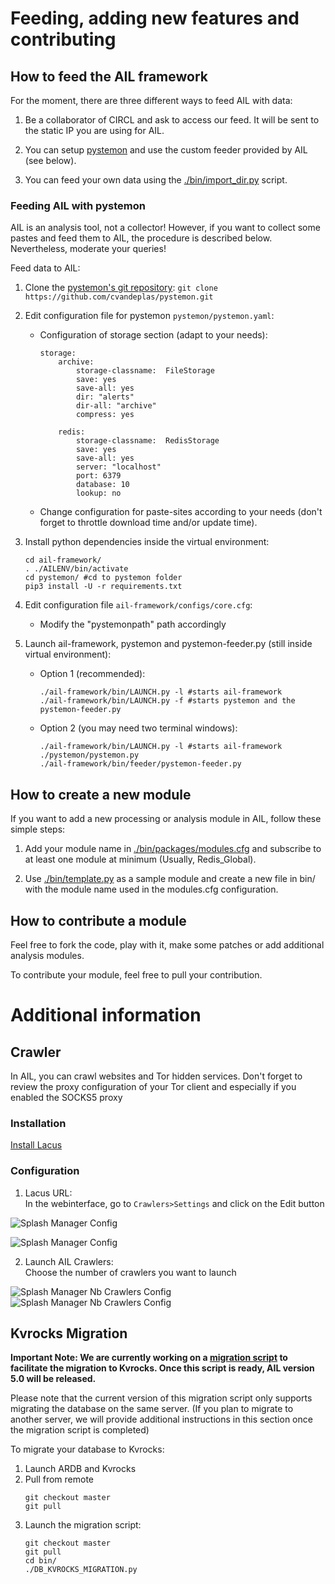 
Feeding, adding new features and contributing
=============================================

How to feed the AIL framework
-----------------------------

For the moment, there are three different ways to feed AIL with data:

1. Be a collaborator of CIRCL and ask to access our feed. It will be sent to the static IP you are using for AIL.

2. You can setup [pystemon](https://github.com/cvandeplas/pystemon) and use the custom feeder provided by AIL (see below).

3. You can feed your own data using the [./bin/import_dir.py](./bin/import_dir.py) script.

### Feeding AIL with pystemon

AIL is an analysis tool, not a collector!
However, if you want to collect some pastes and feed them to AIL, the procedure is described below. Nevertheless, moderate your queries!

Feed data to AIL:

1. Clone the [pystemon's git repository](https://github.com/cvandeplas/pystemon):
``` git clone https://github.com/cvandeplas/pystemon.git ```

2. Edit configuration file for pystemon ```pystemon/pystemon.yaml```: 
	* Configuration of storage section (adapt to your needs):
		```
		storage:  
			archive:  
				storage-classname:  FileStorage  
				save: yes  
				save-all: yes  
				dir: "alerts"  
				dir-all: "archive"  
				compress: yes
			
			redis:  
				storage-classname:  RedisStorage  
				save: yes  
				save-all: yes  
				server: "localhost"  
				port: 6379  
				database: 10  
				lookup: no
		```
	* Change configuration for paste-sites according to your needs (don't forget to throttle download time and/or update time).
3. Install python dependencies inside the virtual environment:
	``` 
	cd ail-framework/
	. ./AILENV/bin/activate
	cd pystemon/ #cd to pystemon folder
	pip3 install -U -r requirements.txt
	``` 
4. Edit configuration file ```ail-framework/configs/core.cfg```:
	* Modify the "pystemonpath" path accordingly

5. Launch ail-framework, pystemon and pystemon-feeder.py (still inside virtual environment):
	 * Option 1 (recommended): 
		 ``` 
		 ./ail-framework/bin/LAUNCH.py -l #starts ail-framework
		 ./ail-framework/bin/LAUNCH.py -f #starts pystemon and the pystemon-feeder.py
		```
	* Option 2 (you may need two terminal windows): 
		 ``` 
		 ./ail-framework/bin/LAUNCH.py -l #starts ail-framework
		 ./pystemon/pystemon.py
		 ./ail-framework/bin/feeder/pystemon-feeder.py
		 ```

How to create a new module
--------------------------

If you want to add a new processing or analysis module in AIL, follow these simple steps:

1. Add your module name in [./bin/packages/modules.cfg](./bin/packages/modules.cfg) and subscribe to at least one module at minimum (Usually, Redis_Global).

2. Use [./bin/template.py](./bin/template.py) as a sample module and create a new file in bin/ with the module name used in the modules.cfg configuration.


How to contribute a module
--------------------------

Feel free to fork the code, play with it, make some patches or add additional analysis modules.

To contribute your module, feel free to pull your contribution.


Additional information
======================

Crawler
---------------------

In AIL, you can crawl websites and Tor hidden services. Don't forget to review the proxy configuration of your Tor client and especially if you enabled the SOCKS5 proxy

[//]: # (and binding on the appropriate IP address reachable via the dockers where Splash runs.)

### Installation


[Install Lacus](https://github.com/ail-project/lacus)

### Configuration

1. Lacus URL:  
In the webinterface, go to ``Crawlers>Settings`` and click on the Edit button

![Splash Manager Config](./doc/screenshots/lacus_config.png?raw=true "AIL Lacus Config")

![Splash Manager Config](./doc/screenshots/lacus_config_edit.png?raw=true "AIL Lacus Config")

2. Launch AIL Crawlers:   
Choose the number of crawlers you want to launch

![Splash Manager Nb Crawlers Config](./doc/screenshots/crawler_nb_captures.png?raw=true "AIL Lacus Nb Crawlers Config")
![Splash Manager Nb Crawlers Config](./doc/screenshots/crawler_nb_captures_edit.png?raw=true "AIL Lacus Nb Crawlers Config")


Kvrocks Migration
---------------------
**Important Note:
We are currently working on a [migration script](https://github.com/ail-project/ail-framework/blob/master/bin/DB_KVROCKS_MIGRATION.py) to facilitate the migration to Kvrocks. 
Once this script is ready, AIL version 5.0 will be released.**

Please note that the current version of this migration script only supports migrating the database on the same server.
(If you plan to migrate to another server, we will provide additional instructions in this section once the migration script is completed)

To migrate your database to Kvrocks:
1. Launch ARDB and Kvrocks
2. Pull from remote
	```
	git checkout master
	git pull
 	```
3. Launch the migration script:
	```
	git checkout master
	git pull
	cd bin/
	./DB_KVROCKS_MIGRATION.py
	```
